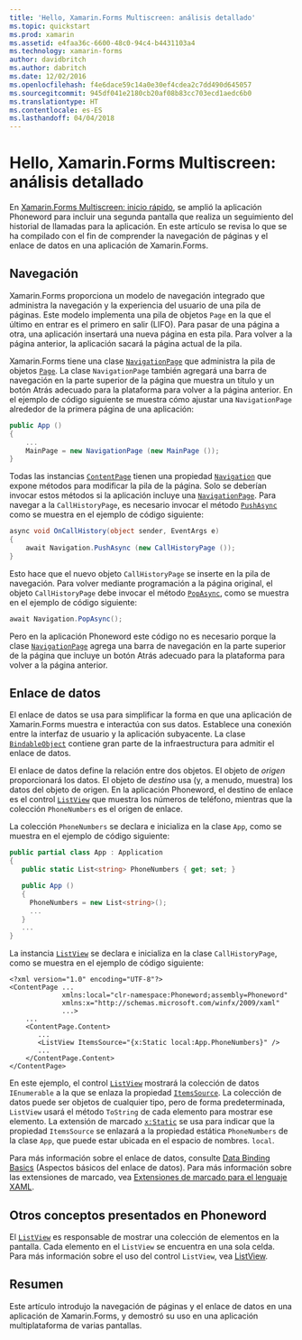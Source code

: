 ```yaml
---
title: 'Hello, Xamarin.Forms Multiscreen: análisis detallado'
ms.topic: quickstart
ms.prod: xamarin
ms.assetid: e4faa36c-6600-48c0-94c4-b4431103a4
ms.technology: xamarin-forms
author: davidbritch
ms.author: dabritch
ms.date: 12/02/2016
ms.openlocfilehash: f4e6dace59c14a0e30ef4cdea2c7dd490d645057
ms.sourcegitcommit: 945df041e2180cb20af08b83cc703ecd1aedc6b0
ms.translationtype: HT
ms.contentlocale: es-ES
ms.lasthandoff: 04/04/2018
---
```

# <a name="xamarinforms-multiscreen-deep-dive"></a>Hello, Xamarin.Forms Multiscreen: análisis detallado

En [Xamarin.Forms Multiscreen: inicio rápido](~/xamarin-forms/get-started/hello-xamarin-forms-multiscreen/quickstart.md), se amplió la aplicación Phoneword para incluir una segunda pantalla que realiza un seguimiento del historial de llamadas para la aplicación. En este artículo se revisa lo que se ha compilado con el fin de comprender la navegación de páginas y el enlace de datos en una aplicación de Xamarin.Forms.

## <a name="navigation"></a>Navegación

Xamarin.Forms proporciona un modelo de navegación integrado que administra la navegación y la experiencia del usuario de una pila de páginas. Este modelo implementa una pila de objetos `Page` en la que el último en entrar es el primero en salir (LIFO). Para pasar de una página a otra, una aplicación insertará una nueva página en esta pila. Para volver a la página anterior, la aplicación sacará la página actual de la pila.

Xamarin.Forms tiene una clase [`NavigationPage`](https://developer.xamarin.com/api/type/Xamarin.Forms.NavigationPage/) que administra la pila de objetos [`Page`](https://developer.xamarin.com/api/type/Xamarin.Forms.Page/). La clase `NavigationPage` también agregará una barra de navegación en la parte superior de la página que muestra un título y un botón <span class="uiitem">Atrás</span> adecuado para la plataforma para volver a la página anterior. En el ejemplo de código siguiente se muestra cómo ajustar una `NavigationPage` alrededor de la primera página de una aplicación:

```csharp
public App ()
{
    ...
    MainPage = new NavigationPage (new MainPage ());
}
```

Todas las instancias [`ContentPage`](https://developer.xamarin.com/api/type/Xamarin.Forms.ContentPage/) tienen una propiedad [`Navigation`](https://developer.xamarin.com/api/property/Xamarin.Forms.VisualElement.Navigation/) que expone métodos para modificar la pila de la página. Solo se deberían invocar estos métodos si la aplicación incluye una [`NavigationPage`](https://developer.xamarin.com/api/type/Xamarin.Forms.NavigationPage/). Para navegar a la `CallHistoryPage`, es necesario invocar el método [`PushAsync`](https://developer.xamarin.com/api/member/Xamarin.Forms.NavigationPage.PushAsync/p/Xamarin.Forms.Page/) como se muestra en el ejemplo de código siguiente:

```csharp
async void OnCallHistory(object sender, EventArgs e)
{
    await Navigation.PushAsync (new CallHistoryPage ());
}
```

Esto hace que el nuevo objeto `CallHistoryPage` se inserte en la pila de navegación. Para volver mediante programación a la página original, el objeto `CallHistoryPage` debe invocar el método [`PopAsync`](https://developer.xamarin.com/api/member/Xamarin.Forms.NavigationPage.PopAsync()/), como se muestra en el ejemplo de código siguiente:

```csharp
await Navigation.PopAsync();
```

Pero en la aplicación Phoneword este código no es necesario porque la clase [`NavigationPage`](https://developer.xamarin.com/api/type/Xamarin.Forms.NavigationPage/) agrega una barra de navegación en la parte superior de la página que incluye un botón <span class="uiitem">Atrás</span> adecuado para la plataforma para volver a la página anterior.

## <a name="data-binding"></a>Enlace de datos

El enlace de datos se usa para simplificar la forma en que una aplicación de Xamarin.Forms muestra e interactúa con sus datos. Establece una conexión entre la interfaz de usuario y la aplicación subyacente. La clase [`BindableObject`](https://developer.xamarin.com/api/type/Xamarin.Forms.BindableObject/) contiene gran parte de la infraestructura para admitir el enlace de datos.

El enlace de datos define la relación entre dos objetos. El objeto de *origen* proporcionará los datos. El objeto de *destino* usa (y, a menudo, muestra) los datos del objeto de origen. En la aplicación Phoneword, el destino de enlace es el control [`ListView`](https://developer.xamarin.com/api/type/Xamarin.Forms.ListView/) que muestra los números de teléfono, mientras que la colección `PhoneNumbers` es el origen de enlace.

La colección `PhoneNumbers` se declara e inicializa en la clase `App`, como se muestra en el ejemplo de código siguiente:

```csharp
public partial class App : Application
{
   public static List<string> PhoneNumbers { get; set; }

   public App ()
   {
     PhoneNumbers = new List<string>();
     ...
   }
   ...
}
```

La instancia [`ListView`](https://developer.xamarin.com/api/type/Xamarin.Forms.ListView/) se declara e inicializa en la clase `CallHistoryPage`, como se muestra en el ejemplo de código siguiente:

```xaml
<?xml version="1.0" encoding="UTF-8"?>
<ContentPage ...
             xmlns:local="clr-namespace:Phoneword;assembly=Phoneword"
             xmlns:x="http://schemas.microsoft.com/winfx/2009/xaml"
             ...>
    ...
    <ContentPage.Content>
       ...
       <ListView ItemsSource="{x:Static local:App.PhoneNumbers}" />
       ...
    </ContentPage.Content>
</ContentPage>
```

En este ejemplo, el control [`ListView`](https://developer.xamarin.com/api/type/Xamarin.Forms.ListView/) mostrará la colección de datos `IEnumerable` a la que se enlaza la propiedad [`ItemsSource`](https://developer.xamarin.com/api/property/Xamarin.Forms.ItemsView.ItemsSource/). La colección de datos puede ser objetos de cualquier tipo, pero de forma predeterminada, `ListView` usará el método `ToString` de cada elemento para mostrar ese elemento. La extensión de marcado [`x:Static`](https://developer.xamarin.com/api/type/Xamarin.Forms.Xaml.StaticExtension/) se usa para indicar que la propiedad `ItemsSource` se enlazará a la propiedad estática `PhoneNumbers` de la clase `App`, que puede estar ubicada en el espacio de nombres. `local`.

Para más información sobre el enlace de datos, consulte [Data Binding Basics](~/xamarin-forms/xaml/xaml-basics/data-binding-basics.md) (Aspectos básicos del enlace de datos). Para más información sobre las extensiones de marcado, vea [Extensiones de marcado para el lenguaje XAML](~/xamarin-forms/xaml/xaml-basics/xaml-markup-extensions.md).

## <a name="additional-concepts-introduced-in-phoneword"></a>Otros conceptos presentados en Phoneword

El [`ListView`](https://developer.xamarin.com/api/type/Xamarin.Forms.ListView/) es responsable de mostrar una colección de elementos en la pantalla. Cada elemento en el `ListView` se encuentra en una sola celda. Para más información sobre el uso del control `ListView`, vea [ListView](~/xamarin-forms/user-interface/listview/index.md).

## <a name="summary"></a>Resumen

Este artículo introdujo la navegación de páginas y el enlace de datos en una aplicación de Xamarin.Forms, y demostró su uso en una aplicación multiplataforma de varias pantallas.
